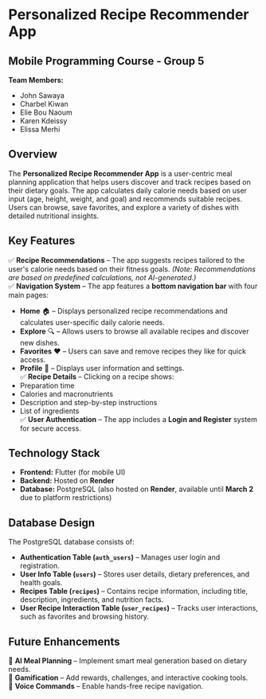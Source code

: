 
# **Personalized Recipe Recommender App**  

## **Mobile Programming Course - Group 5**  
**Team Members:**  
- John Sawaya  
- Charbel Kiwan  
- Elie Bou Naoum  
- Karen Kdeissy  
- Elissa Merhi  

## **Overview**  
The **Personalized Recipe Recommender App** is a user-centric meal planning application that helps users discover and track recipes based on their dietary goals. The app calculates daily calorie needs based on user input (age, height, weight, and goal) and recommends suitable recipes. Users can browse, save favorites, and explore a variety of dishes with detailed nutritional insights.  

## **Key Features**  
✅ **Recipe Recommendations** – The app suggests recipes tailored to the user's calorie needs based on their fitness goals. *(Note: Recommendations are based on predefined calculations, not AI-generated.)*  
✅ **Navigation System** – The app features a **bottom navigation bar** with four main pages:  
   - **Home** 🏠 – Displays personalized recipe recommendations and calculates user-specific daily calorie needs.  
   - **Explore** 🔍 – Allows users to browse all available recipes and discover new dishes.  
   - **Favorites** ❤️ – Users can save and remove recipes they like for quick access.  
   - **Profile** 👤 – Displays user information and settings.  
✅ **Recipe Details** – Clicking on a recipe shows:  
   - Preparation time  
   - Calories and macronutrients  
   - Description and step-by-step instructions  
   - List of ingredients  
✅ **User Authentication** – The app includes a **Login and Register** system for secure access.  

## **Technology Stack**  
- **Frontend:** Flutter (for mobile UI)  
- **Backend:** Hosted on **Render**  
- **Database:** PostgreSQL (also hosted on **Render**, available until **March 2** due to platform restrictions)  

## **Database Design**  
The PostgreSQL database consists of:  
- **Authentication Table (`auth_users`)** – Manages user login and registration.  
- **User Info Table (`users`)** – Stores user details, dietary preferences, and health goals.  
- **Recipes Table (`recipes`)** – Contains recipe information, including title, description, ingredients, and nutrition facts.  
- **User Recipe Interaction Table (`user_recipes`)** – Tracks user interactions, such as favorites and browsing history.  

## **Future Enhancements**  
🔹 **AI Meal Planning** – Implement smart meal generation based on dietary needs.  
🔹 **Gamification** – Add rewards, challenges, and interactive cooking tools.  
🔹 **Voice Commands** – Enable hands-free recipe navigation.  

